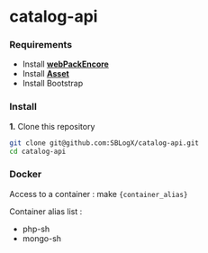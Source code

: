 # catalog-api

### Requirements

- Install [**webPackEncore**](https://symfony.com/doc/current/frontend/encore/installation.html)
- Install [**Asset**]()
- Install Bootstrap
 


### Install

**1.** Clone this repository
```bash
git clone git@github.com:SBLogX/catalog-api.git
cd catalog-api
```

### Docker

Access to a container : make `{container_alias}`

Container alias list :
- php-sh
- mongo-sh



